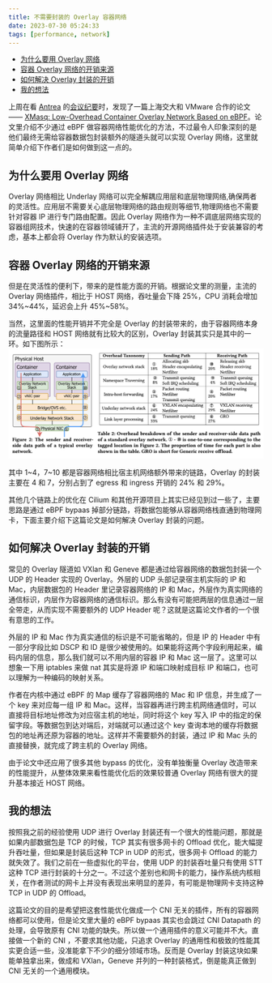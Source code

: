 ```yaml
---
title: 不需要封装的 Overlay 容器网络
date: 2023-07-30 05:24:33
tags: [performance, network]
---
```


- [为什么要用 Overlay 网络](#为什么要用-overlay-网络)
- [容器 Overlay 网络的开销来源](#容器-overlay-网络的开销来源)
- [如何解决 Overlay 封装的开销](#如何解决-overlay-封装的开销)
- [我的想法](#我的想法)


上周在看 [Antrea](https://antrea.io/) 的[会议纪要](https://github.com/antrea-io/antrea/wiki/Community-Meetings#july-17-2023)时，发现了一篇上海交大和 VMware 合作的论文 —— [XMasq: Low-Overhead Container Overlay Network Based on eBPF](https://arxiv.org/pdf/2305.05455.pdf)。论文里介绍不少通过 eBPF 做容器网络性能优化的方法，不过最令人印象深刻的是他们最终无需给容器数据包封装额外的隧道头就可以实现 Overlay 网络，这里就简单介绍下作者们是如何做到这一点的。

## 为什么要用 Overlay 网络

Overlay 网络相比 Underlay 网络可以完全解耦应用层和底层物理网络,确保两者的灵活性。应用层不需要关心底层物理网络的路由规则等细节,物理网络也不需要针对容器 IP 进行专门路由配置。因此 Overlay 网络作为一种不调底层网络实现的容器组网技术，快速的在容器领域铺开了，主流的开源网络插件处于安装兼容的考虑，基本上都会将 Overlay 作为默认的安装选项。

## 容器 Overlay 网络的开销来源

但是在灵活性的便利下，带来的是性能方面的开销。根据论文里的测量，主流的 Overlay 网络插件，相比于 HOST 网络，吞吐量会下降 25%，CPU 消耗会增加 34%\~44%，延迟会上升 45%\~58%。

当然，这里面的性能开销并不完全是 Overlay 的封装带来的，由于容器网络本身的流量路径和 HOST 网络就有比较大的区别，Overlay 封装其实只是其中的一环。如下图所示：
![Alt text](../images/container-network-overhead.png)

其中 1\~4，7\~10 都是容器网络相比宿主机网络额外带来的链路，Overlay 的封装主要在 4 和 7，分别占到了 egress 和 ingress 开销的 24% 和 29%。

其他几个链路上的优化在 Cilium 和其他开源项目上其实已经见到过一些了，主要思路是通过 eBPF bypaas 掉部分链路，将数据包能够从容器网络栈直通到物理网卡，下面主要介绍下这篇论文是如何解决 Overlay 封装的问题。

## 如何解决 Overlay 封装的开销

常见的 Overlay 隧道如 VXlan 和 Geneve 都是通过给容器网络的数据包封装一个 UDP 的 Header 实现的 Overlay。外层的 UDP 头部记录宿主机实际的 IP 和 Mac，内层数据包的 Header 里记录容器网络的 IP 和 Mac，外层作为真实网络的通信标识，内层作为容器网络的通信标识。那么有没有可能把两层的信息通过一层全带走，从而实现不需要额外的 UDP Header 呢？这就是这篇论文作者的一个很有意思的工作。

外层的 IP 和 Mac 作为真实通信的标识是不可能省略的，但是 IP 的 Header 中有一部分字段比如 DSCP 和 ID 是很少被使用的。如果能将这两个字段利用起来，编码内层的信息，那么我们就可以不用内层的容器 IP 和 Mac 这一层了。这里可以想象一下用 iptables 来做 nat 其实是将源 IP 和端口映射成目标 IP 和端口，也可以理解为一种编码的映射关系。

作者在内核中通过 eBPF 的 Map 缓存了容器网络的 Mac 和 IP 信息，并生成了一个 key 来对应每一组 IP 和 Mac。这样，当容器再进行跨主机网络通信时，可以直接将目标地址修改为对应宿主机的地址，同时将这个 key 写入 IP 中的指定的保留字段。等数据包到达对端后，对端就可以通过这个 key 查询本地的缓存将数据包的地址再还原为容器的地址。这样并不需要额外的封装，通过 IP 和 Mac 头的直接替换，就完成了跨主机的 Overlay 网络。

由于论文中还应用了很多其他 bypass 的优化，没有单独衡量 Overlay 改造带来的性能提升，从整体效果来看性能优化后的效果较普通 Overlay 网络有很大的提升基本接近 HOST 网络。

## 我的想法

按照我之前的经验使用 UDP 进行 Overlay 封装还有一个很大的性能问题，那就是如果内部数据包是 TCP 的时候，TCP 其实有很多网卡的 Offload 优化，能大幅提升吞吐量，但如果是封装后这种 TCP in UDP 的形式，很多网卡 Offload 的能力就失效了。我们之前在一些虚拟化的平台，使用 UDP 的封装吞吐量只有使用 STT 这种 TCP 进行封装的十分之一。不过这个差别也和网卡的能力，操作系统内核相关，在作者测试的网卡上并没有表现出来明显的差异，有可能是物理网卡支持这种 TCP in UDP 的 Offload。

这篇论文的目的是希望把这套性能优化做成一个 CNI 无关的插件，所有的容器网络都可以使用，但是论文里大量的 eBPF bypaas 其实也会跳过 CNI Datapath 的处理，会导致原有 CNI 功能的缺失。所以做一个通用插件的意义可能并不大。直接做一个新的 CNI ，不要求其他功能，只追求 Overlay 的通用性和极致的性能其实更合适一些，没准能拿下不少的细分领域市场。反而是 Overlay 封装这块如果能单独拿出来，做成和 VXlan，Geneve 并列的一种封装格式，倒是能真正做到 CNI 无关的一个通用模块。

